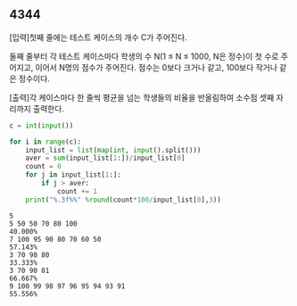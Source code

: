 ## 4344

[입력]첫째 줄에는 테스트 케이스의 개수 C가 주어진다.

둘째 줄부터 각 테스트 케이스마다 학생의 수 N(1 ≤ N ≤ 1000, N은 정수)이 첫 수로 주어지고, 이어서 N명의 점수가 주어진다. 점수는 0보다 크거나 같고, 100보다 작거나 같은 정수이다.

[출력]각 케이스마다 한 줄씩 평균을 넘는 학생들의 비율을 반올림하여 소수점 셋째 자리까지 출력한다.

```python
c = int(input())

for i in range(c):
    input_list = list(map(int, input().split()))
    aver = sum(input_list[1:])/input_list[0]
    count = 0
    for j in input_list[1:]:
        if j > aver:
            count += 1
    print("%.3f%%" %round(count*100/input_list[0],3))
```

```
5
5 50 50 70 80 100
40.000%
7 100 95 90 80 70 60 50
57.143%
3 70 90 80
33.333%
3 70 90 81
66.667%
9 100 99 98 97 96 95 94 93 91
55.556%
```